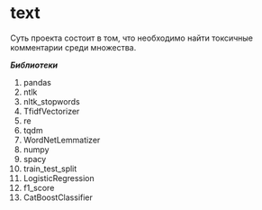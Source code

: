 # text

Суть проекта состоит в том, что необходимо найти токсичные комментарии среди множества.

***Библиотеки***
1. pandas
2. ntlk
3. nltk_stopwords
4. TfidfVectorizer
5. re
6. tqdm
7. WordNetLemmatizer
8. numpy
9. spacy
10. train_test_split
11. LogisticRegression
12. f1_score
13. CatBoostClassifier
